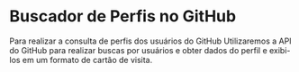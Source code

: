 # Buscador de Perfis no GitHub


Para realizar a consulta de perfis dos usuários do GitHub 
Utilizaremos a API do GitHub para realizar buscas por usuários e obter dados do perfil e exibi-los em um formato de cartão de visita.
